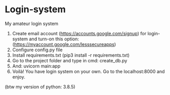# Login-system
My amateur login system

1. Create email account (https://accounts.google.com/signup) for login-system and turn-on this option: (https://myaccount.google.com/lesssecureapps)
2. Configure config.py file
3. Install requirements.txt (pip3 install -r requirements.txt)
5. Go to the project folder and type in cmd: create_db.py
6. And: uvicorn main:app
7. Voilà! You have login system on your own. Go to the localhost:8000 and enjoy.

(btw my version of python: 3.8.5)
